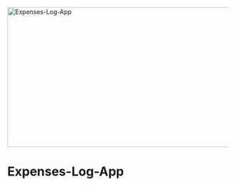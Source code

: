 <img src="https://socialify.git.ci/Thandekaportiap/Expenses-Log-App/image?language=1&owner=1&name=1&stargazers=1&theme=Light" alt="Expenses-Log-App" width="640" height="320" />

<h1>Expenses-Log-App</h1>
